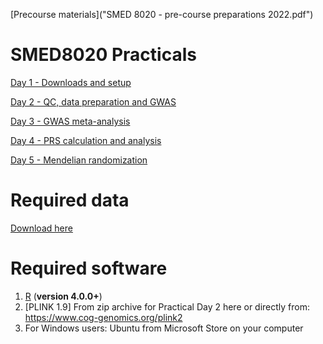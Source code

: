 
[Precourse materials]("SMED 8020 - pre-course preparations 2022.pdf")

# SMED8020 Practicals

[Day 1 - Downloads and setup](Day1)

[Day 2 - QC, data preparation and GWAS](Day2)

[Day 3 - GWAS meta-analysis](Day3)

[Day 4 - PRS calculation and analysis](Day4)

[Day 5 - Mendelian randomization](Day5)

# Required data
[Download here](https://ntnu.box.com/s/d74fob6vo86834tuvtbesrt3hjqih0sh)

# Required software
1. [R](https://www.r-project.org/) (**version 4.0.0+**)
2. [PLINK 1.9] From zip archive for Practical Day 2 here or directly from: https://www.cog-genomics.org/plink2  
3. For Windows users: Ubuntu from Microsoft Store on your computer
